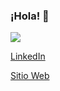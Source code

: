 ### ¡Hola! 👋

![](https://komarev.com/ghpvc/?username=AdolfoEscobar)

[LinkedIn](https://www.linkedin.com/in/adolfo-escobar-1025692a3)

[Sitio Web](https://adolfoescobar.github.io/)

